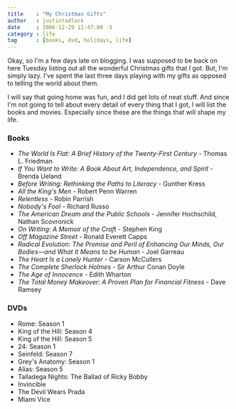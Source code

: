 ```yaml
---
title    : "My Christmas Gifts"
author   : justintadlock
date     : 2006-12-29 11:47:00 -5
category : life
tag      : [books, dvd, holidays, life]
---
```


Okay, so I'm a few days late on blogging.  I was supposed to be back on here Tuesday listing out all the wonderful Christmas gifts that I got.  But, I'm simply lazy.  I've spent the last three days playing with my gifts as opposed to telling the world about them.

I will say that going home was fun, and I did get lots of neat stuff.  And since I'm not going to tell about every detail of every thing that I got, I will list the books and movies.  Especially since these are the things that will shape my life.

<h3>Books</h3>

<ul>
<li><i>The World Is Flat: A Brief History of the Twenty-First Century</i> - Thomas L. Friedman</li>
<li><i>If You Want to Write: A Book About Art, Independence, and Spirit</i> - Brenda Ueland</li>
<li><i>Before Writing: Rethinking the Paths to Literacy</i> - Gunther Kress</li>
<li><i>All the King's Men</i> - Robert Penn Warren</li>
<li><i>Relentless</i> - Robin Parrish</li>
<li><i>Nobody's Fool</i> - Richard Russo</li>
<li><i>The American Dream and the Public Schools</i> - Jennifer Hochschild, Nathan Scovronick</li>
<li><i>On Writing: A Memoir of the Craft</i> - Stephen King</li>
<li><i>Off Magazine Street</i> - Ronald Everett Capps</li>
<li><i>Radical Evolution: The Promise and Peril of Enhancing Our Minds, Our Bodies&mdash;and What It Means to be Human</i> - Joel Garreau</li>
<li><i>The Heart Is a Lonely Hunter</i> - Carson McCullers</li>
<li><i>The Complete Sherlock Holmes</i> - Sir Arthur Conan Doyle</li>
<li><i>The Age of Innocence</i> - Edith Wharton</li>
<li><i>The Total Money Makeover: A Proven Plan for Financial Fitness</i> - Dave Ramsey</li>
</ul>

<h3>DVDs</h3>

<ul>
<li>Rome: Season 1</li>
<li>King of the Hill: Season 4</li>
<li>King of the Hill: Season 5</li>
<li>24: Season 1</li>
<li>Seinfeld: Season 7</li>
<li>Grey's Anatomy: Season 1</li>
<li>Alias: Season 5</li>
<li>Talladega Nights: The Ballad of Ricky Bobby</li>
<li>Invincible</li>
<li>The Devil Wears Prada</li>
<li>Miami Vice</li>
</ul>
